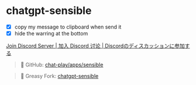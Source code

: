 # chatgpt-sensible

- [x] copy my message to clipboard when send it
- [x] hide the warring at the bottom

[Join Discord Server | 加入 Discord 讨论 | Discordのディスカッションに参加する](https://discord.gg/pwTKpnc2sF)

> 📝 GitHub: [chat-play/apps/sensible](https://github.com/mefengl/chat-play)

> 🍴 Greasy Fork: [chatgpt-sensible](https://greasyfork.org/scripts/460863)
